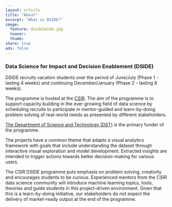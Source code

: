 ```yaml
---
layout: article
title: "About"
excerpt: "What is DSIDE?"
image:
  feature: dside2wide.jpg
  teaser:
  thumb:
share: true
ads: false
---
```

<!-- ![DSIDE Workshop](/images/dside2wide.jpg) -->

### Data Science for Impact and Decision Enablement (DSIDE)

DSIDE recruits vacation students over the period of June/July (Phase 1 - lasting 4 weeks) and continuing December/January (Phase 2 - lasting 8 weeks).

The programme is hosted at the [CSIR](http://www.csir.co.za). The aim of the programme is to support capacity building in the ever growing field of data science by scheduling recruits to participate in mentor-guided and learn-by-doing problem solving of real-world needs as presented by different stakeholders.

[The Department of Science and Technology (DST)](http://www.dst.gov.za) is the primary funder of the programme.

The projects have a common theme that adapts a visual analytics framework with goals that include understanding the dataset through interactive visual exploration and model development. Extracted insights are intended to trigger actions towards better decision-making for various users.

The CSIR DSIDE programme puts emphasis on problem solving, creativity and encourages students to be curious. Experienced mentors from the CSIR data science community will introduce machine learning topics, tools, theories and guide students in this project-driven environment. Given that this is a learn-by-doing initiative, our stakeholders do not expect the delivery of market-ready output at the end of the programme.
